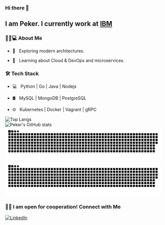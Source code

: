 ### Hi there 👋
## I am Peker. I currently work at [IBM](https://www.ibm.com/us-en/)<br>




<h3> 👨🏻💻 About Me </h3>


- 🤔 &nbsp; Exploring modern architectures.

- 🌱 &nbsp; Learning about Cloud & DevOps and microservices.


<h3>🛠 Tech Stack</h3>


- 💻 &nbsp; Python | Go | Java | Nodejs
 
- 🛢 &nbsp; MySQL | MongoDB | PostgreSQL

- 🌐 &nbsp; Kubernetes | Docker | Vagrant | gRPC

![Top Langs](https://github-readme-stats.vercel.app/api/top-langs/?username=nebipeker&layout=compact)
<br/>
![Peker's GitHub stats](https://github-readme-stats.vercel.app/api?username=nebipeker&count_private=true)
![Contribution Snake Light](https://raw.githubusercontent.com/nebipeker/nebipeker/output/github-snake-light.svg#gh-light-mode-only)
![Contribution Snake Dark](https://raw.githubusercontent.com/nebipeker/nebipeker/output/github-snake-dark.svg#gh-dark-mode-only)
<h3> 🤝🏻 I am open for cooperation! Connect with Me </h3>
<a href="https://www.linkedin.com/in/pekercelik/"><img alt="LinkedIn" src="https://img.shields.io/badge/LinkedIn-Peker%20Celik-blue?style=flat-square&logo=linkedin"></a>



